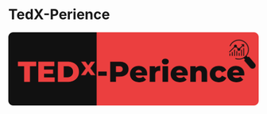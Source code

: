 # TedX-Perience

![alt text](https://github.com/AndreaCremonesi4/TedX-Perience/blob/main/Assests/logo.png?raw=true)
